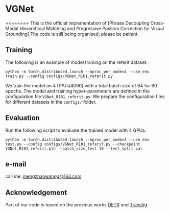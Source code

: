 # VGNet
========
This is the official implementation of [Phrase Decoupling Cross-Modal Hierarchical Matching and Progressive Position
Correction for Visual Grounding].The code is still being organized, please be patient.


## Training

The following is an example of model training on the referit dataset.
```
python -m torch.distributed.launch --nproc_per_node=4 --use_env train.py --config configs/VGNet_R101_referit.py
```
We train the model on 4 GPUs(4090) with a total batch size of 64 for 90 epochs. 
The model and training hyper-parameters are defined in the configuration file ``VGNet_R101_referit.py``. 
We prepare the configuration files for different datasets in the ``configs/`` folder. 


## Evaluation
Run the following script to evaluate the trained model with 4 GPUs.

```
python -m torch.distributed.launch --nproc_per_node=4 --use_env test.py --config configs/VGNet_R101_referit.py --checkpoint VGNet_R101_referit.pth --batch_size_test 16 --test_split val
```


## e-mail

call me: mengzhaowangg@163.com



## Acknowledgement
Part of our code is based on the previous works [DETR](https://github.com/facebookresearch/detr) and [TransVg](https://github.com/djiajunustc/TransVG).
